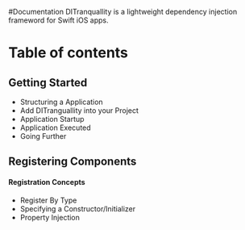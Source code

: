 #Documentation
DITranquallity is a lightweight dependency injection frameword for Swift iOS apps. 

# Table of contents
## Getting Started

* Structuring a Application
* Add DITranguallity into your Project
* Application Startup
* Application Executed
* Going Further

## Registering Components

#### Registration Concepts
* Register By Type
* Specifying a Constructor/Initializer
* Property Injection